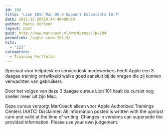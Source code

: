 ```yaml
---
id: 104
title: 'Lion 101: Mac OS X Support Essentials 10.7'
date: 2011-12-28T19:44:40+00:00
author: Marco Verleun
layout: post
guid: http://www.marcoach.nl/wordpress/?p=104
permalink: /apple-snow-101-3/
hits:
  - "221"
categories:
  - Training Portfolio
---
```

Speciaal voor helpdesk en servicedesk medewerkers heeft Apple een 3 daagse training ontwikkeld welke goed aansluit bij de vragen die zij kunnen verwachten van gebruikers.

Door het volgen van deze 3 daagse cursus Lion 101 haalt de cursist nog sneller meer uit zijn Mac.

Deze cursus verzorgt MarCoach alleen voor Apple Authorized Trainings Centers (AATC) Disclaimer: All information posted is written with the upmost care and valid at the time of writing. Changes in versions can supersede the provided information. Please use your own judgement.